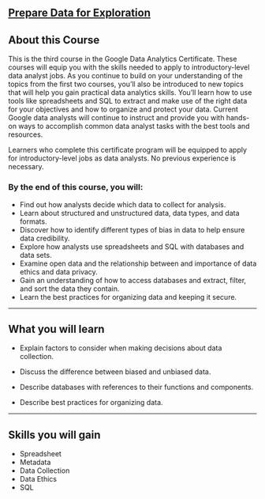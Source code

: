 ## [Prepare Data for Exploration](https://www.coursera.org/learn/data-preparation?specialization=google-data-analytics)

## **About this Course**

This is the third course in the Google Data Analytics Certificate. These courses will equip you with the skills needed to apply to introductory-level data analyst jobs. As you continue to build on your understanding of the topics from the first two courses, you’ll also be introduced to new topics that will help you gain practical data analytics skills. You’ll learn how to use tools like spreadsheets and SQL to extract and make use of the right data for your objectives and how to organize and protect your data. Current Google data analysts will continue to instruct and provide you with hands-on ways to accomplish common data analyst tasks with the best tools and resources.

Learners who complete this certificate program will be equipped to apply for introductory-level jobs as data analysts. No previous experience is necessary.

### **By the end of this course, you will:**

- Find out how analysts decide which data to collect for analysis.
- Learn about structured and unstructured data, data types, and data formats.
- Discover how to identify different types of bias in data to help ensure data credibility.
- Explore how analysts use spreadsheets and SQL with databases and data sets.
- Examine open data and the relationship between and importance of data ethics and data privacy.
- Gain an understanding of how to access databases and extract, filter, and sort the data they contain.
- Learn the best practices for organizing data and keeping it secure.

<hr>

## **What you will learn**

- Explain factors to consider when making decisions about data collection.

- Discuss the difference between biased and unbiased data.

- Describe databases with references to their functions and components.

- Describe best practices for organizing data.

<hr>

## **Skills you will gain**

- Spreadsheet
- Metadata
- Data Collection
- Data Ethics
- SQL
